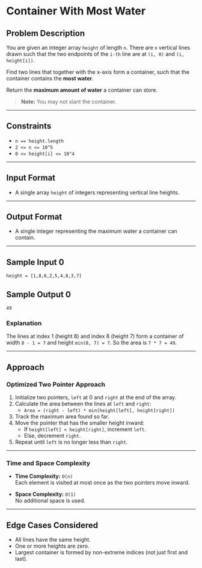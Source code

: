 # Container With Most Water

## Problem Description

You are given an integer array `height` of length `n`. There are `n` vertical lines drawn such that the two endpoints of the `i-th` line are at `(i, 0)` and `(i, height[i])`.

Find two lines that together with the x-axis form a container, such that the container contains the **most water**.

Return the **maximum amount of water** a container can store.

> **Note:** You may not slant the container.

---

## Constraints

- `n == height.length`
- `2 <= n <= 10^5`
- `0 <= height[i] <= 10^4`

---

## Input Format

- A single array `height` of integers representing vertical line heights.

---

## Output Format

- A single integer representing the maximum water a container can contain.

---

## Sample Input 0

```
height = [1,8,6,2,5,4,8,3,7]
```

## Sample Output 0

```
49
```

### Explanation

The lines at index 1 (height 8) and index 8 (height 7) form a container of width `8 - 1 = 7` and height `min(8, 7) = 7`. So the area is `7 * 7 = 49`.

---

## Approach

### Optimized Two Pointer Approach

1. Initialize two pointers, `left` at 0 and `right` at the end of the array.
2. Calculate the area between the lines at `left` and `right`:
   - `Area = (right - left) * min(height[left], height[right])`
3. Track the maximum area found so far.
4. Move the pointer that has the smaller height inward:
   - If `height[left] < height[right]`, increment `left`.
   - Else, decrement `right`.
5. Repeat until `left` is no longer less than `right`.

---

### Time and Space Complexity

- **Time Complexity:** `O(n)`  
  Each element is visited at most once as the two pointers move inward.

- **Space Complexity:** `O(1)`  
  No additional space is used.

---

## Edge Cases Considered

- All lines have the same height.
- One or more heights are zero.
- Largest container is formed by non-extreme indices (not just first and last).

